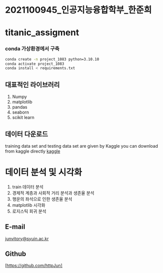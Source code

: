 # 2021100945_인공지능융합학부_한준희

# titanic_assigment

### conda 가상환경에서 구축

```bash
conda create -n project_1083 python=3.10.10
conda activate project_1083
conda install < requirements.txt
```

## 대표적인 라이브러리
1. Numpy
2. matplotlib
3. pandas
4. seaborn
5. scikit learn

## 데이터 다운로드
training data set and testing data set are given by Kaggle
you can download from kaggle directly [kaggle](https://www.kaggle.com/c/titanic/data)


# 데이터 분석 및 시각화
1. train 데이터 분석
2. 경제적 계층과 사회적 거리 분석과 생존율 분석
3. 행운의 좌석으로 인한 생존율 분석
4. matplotlib 시각화
5. 로지스틱 회귀 분석 



## E-mail
junvitory@syuin.ac.kr

## Github
[https://github.com/httpJun]
